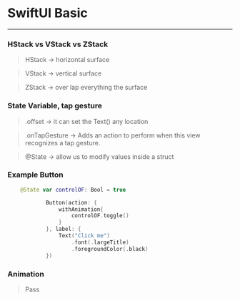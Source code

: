 # SwiftUI Basic
---

### HStack vs VStack vs ZStack
> HStack -> horizontal surface

> VStack -> vertical surface

> ZStack -> over lap everything the surface

### State Variable, tap gesture
> .offset -> it can set the Text() any location 

> .onTapGesture -> Adds an action to perform when this view recognizes a tap gesture. 

> @State ->  allow us to modify values inside a struct

### Example Button 
```Swift
    @State var controlOF: Bool = true

            Button(action: {
                withAnimation{
                    controlOF.toggle()
                }
            }, label: {
                Text("Click me")
                    .font(.largeTitle)
                    .foregroundColor(.black)
            })
```

### Animation
> Pass

###